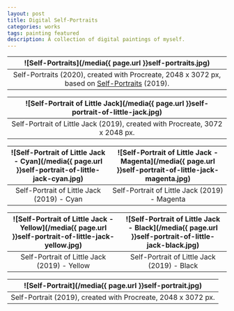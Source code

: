 ```yaml
---
layout: post
title: Digital Self-Portraits
categories: works
tags: painting featured
description: A collection of digital paintings of myself.
---
```


![Self-Portraits](/media{{ page.url }}self-portraits.jpg) |
:----------: |
Self-Portraits (2020), created with Procreate, 2048 x 3072 px, based on [Self-Portraits](/works/self-portraits) (2019). |

![Self-Portrait of Little Jack](/media{{ page.url }}self-portrait-of-little-jack.jpg) |
:----------: |
Self-Portrait of Little Jack (2019), created with Procreate, 3072 x 2048 px. |

![Self-Portrait of Little Jack - Cyan](/media{{ page.url }}self-portrait-of-little-jack-cyan.jpg) | ![Self-Portrait of Little Jack - Magenta](/media{{ page.url }}self-portrait-of-little-jack-magenta.jpg)
:----------: | :----------:
Self-Portrait of Little Jack (2019) - Cyan | Self-Portrait of Little Jack (2019) - Magenta

![Self-Portrait of Little Jack - Yellow](/media{{ page.url }}self-portrait-of-little-jack-yellow.jpg) | ![Self-Portrait of Little Jack - Black](/media{{ page.url }}self-portrait-of-little-jack-black.jpg)
:----------: | :----------:
Self-Portrait of Little Jack (2019) - Yellow | Self-Portrait of Little Jack (2019) - Black

![Self-Portrait](/media{{ page.url }}self-portrait.jpg) |
:----------: |
Self-Portrait (2019), created with Procreate, 2048 x 3072 px. |
